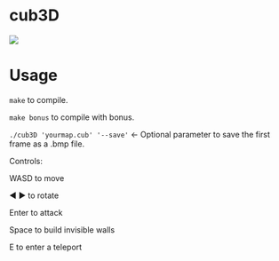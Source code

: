 # cub3D
<img src ="https://img.shields.io/badge/Result-115%2F100-green"/>

# Usage
<code>make</code> to compile.

<code>make bonus</code> to compile with bonus.

<code>./cub3D 'yourmap.cub' '--save'</code> <- Optional parameter to save the first frame as a .bmp file.

Controls:

WASD to move

◄ ► to rotate

Enter to attack

Space to build invisible walls

E to enter a teleport
